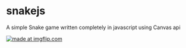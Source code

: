 # snakejs
A simple Snake game written completely in javascript using Canvas api

<a href="https://imgflip.com/gif/34ckdu"><img src="https://i.imgflip.com/34ckdu.gif" title="made at imgflip.com"/></a>
